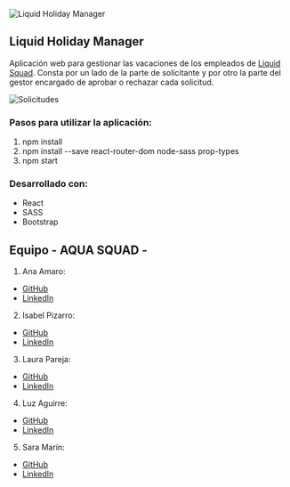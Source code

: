 ![Liquid Holiday Manager](public/images/liquid_holiday_manager.png)

## Liquid Holiday Manager

Aplicación web para gestionar las vacaciones de los empleados de [Liquid Squad](https://www.accenture.com/es-es/service-liquid-squad-accenture-digital). Consta por un lado de la parte de solicitante y por otro la parte del gestor encargado de aprobar o rechazar cada solicitud.

![Solicitudes](public/images/liquid_solicitud.png)

### Pasos para utilizar la aplicación:

1. npm install
2. npm install --save react-router-dom node-sass prop-types
3. npm start

### Desarrollado con:

- React
- SASS
- Bootstrap

## Equipo - AQUA SQUAD -

1. Ana Amaro: 

  - [GitHub](https://github.com/AnaAmaro)
  - [LinkedIn](https://www.linkedin.com/in/anaamarovazquez/)
  
2. Isabel Pizarro: 

  - [GitHub](https://github.com/IsabelPizarro)
  - [LinkedIn](https://www.linkedin.com/in/isabelpizarronogales/)

3. Laura Pareja: 

  - [GitHub](https://github.com/laurapareja)
  - [LinkedIn](https://www.linkedin.com/in/laurapareja/)

4. Luz Aguirre: 

  - [GitHub](https://github.com/luzagm)
  - [LinkedIn](https://www.linkedin.com/in/luzaguirremorales/)

5. Sara Marín: 

  - [GitHub](https://github.com/saramarin23)
  - [LinkedIn](https://www.linkedin.com/in/saramarin/)



